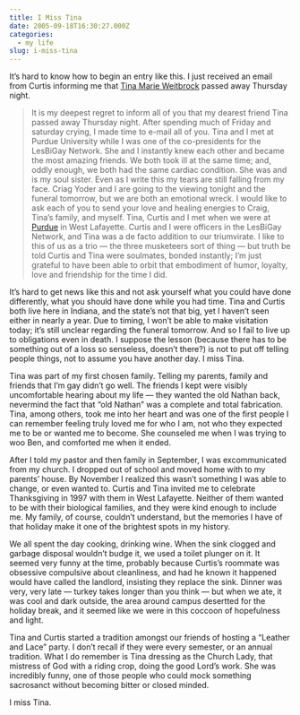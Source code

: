```yaml
---
title: I Miss Tina
date: 2005-09-18T16:30:27.000Z
categories:
  - my life
slug: i-miss-tina
---
```

It’s hard to know how to begin an entry like this. I just received an email from Curtis informing me that [Tina Marie Weitbrock][1]  passed away Thursday night.

> It is my deepest regret to inform all of you that my dearest friend Tina passed away Thursday night. After spending much of Friday and saturday crying, I made time to e-mail all of you. Tina and I met at Purdue University while I was one of the co-presidents for the LesBiGay Network. She and I instantly knew each other and became the most amazing friends. We both took ill at the same time; and, oddly enough, we both had the same cardiac condition. She was and is my soul sister. Even as I write this my tears are still falling from my face. Criag Yoder and I are going to the viewing tonight and the funeral tomorrow, but we are both an emotional wreck. I would like to ask each of you to send your love and healing energies to Craig, Tina’s family, and myself.
Tina, Curtis and I met when we were at [Purdue][2]  in West Lafayette. Curtis and I were officers in the LesBiGay Network, and Tina was a de facto addition to our triumvirate. I like to this of us as a trio — the three musketeers sort of thing — but truth be told Curtis and Tina were soulmates, bonded instantly; I’m just grateful to have been able to orbit that embodiment of humor, loyalty, love and friendship for the time I did.

It’s hard to get news like this and not ask yourself what you could have done differently, what you should have done while you had time. Tina and Curtis both live here in Indiana, and the state’s not that big, yet I haven’t seen either in nearly a year. Due to timing, I won’t be able to make visitation today; it’s still unclear regarding the funeral tomorrow. And so I fail to live up to obligations even in death. I suppose the lesson (because there has to be something out of a loss so senseless, doesn’t there?) is not to put off telling people things, not to assume you have another day. I miss Tina.

Tina was part of my first chosen family. Telling my parents, family and friends that I’m gay didn’t go well. The friends I kept were visibly uncomfortable hearing about my life — they wanted the old Nathan back, nevermind the fact that “old Nathan” was a complete and total fabrication. Tina, among others, took me into her heart and was one of the first people I can remember feeling truly loved me for who I am, not who they expected me to be or wanted me to become. She counseled me when I was trying to woo Ben, and comforted me when it ended.

After I told my pastor and then family in September, I was excommunicated from my church. I dropped out of school and moved home with to my parents’ house. By November I realized this wasn’t something I was able to change, or even wanted to. Curtis and Tina invited me to celebrate Thanksgiving in 1997 with them in West Lafayette. Neither of them wanted to be with their biological families, and they were kind enough to include me. My family, of course, couldn’t understand, but the memories I have of that holiday make it one of the brightest spots in my history.

We all spent the day cooking, drinking wine. When the sink clogged and garbage disposal wouldn’t budge it, we used a toilet plunger on it. It seemed very funny at the time, probably because Curtis’s roommate was obsessive compulsive about cleanliness, and had he known it happened would have called the landlord, insisting they replace the sink. Dinner was very, very late — turkey takes longer than you think — but when we ate, it was cool and dark outside, the area around campus desertted for the holiday break, and it seemed like we were in this coccoon of hopefulness and light.

Tina and Curtis started a tradition amongst our friends of hosting a “Leather and Lace” party. I don’t recall if they were every semester, or an annual tradition. What I do remember is Tina dressing as the Church Lady, that mistress of God with a riding crop, doing the good Lord’s work. She was incredibly funny, one of those people who could mock something sacrosanct without becoming bitter or closed minded.

I miss Tina.



 [1]: http://www.legacy.com/posttribune/LegacySubPage2.asp?Page=LifeStory&PersonId=15101719
 [2]: http://purdue.edu
